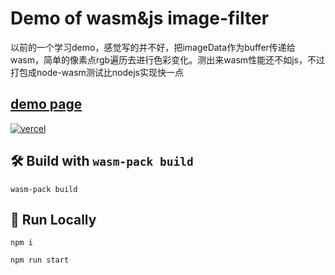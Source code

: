 # Demo of wasm&js image-filter
  以前的一个学习demo，感觉写的并不好，把imageData作为buffer传递给wasm，简单的像素点rgb遍历去进行色彩变化。测出来wasm性能还不如js，不过打包成node-wasm测试比nodejs实现快一点

## [demo page](https://image-filter-wasm-js-demo.vercel.app/)
[![vercel](https://s0.wp.com/mshots/v1/https://image-filter-wasm-js-demo.vercel.app/?w=600&h=400)](https://image-filter-wasm-js-demo.vercel.app/)
## 🛠️ Build with `wasm-pack build`

```
wasm-pack build
```
## 🚀 Run Locally
```
npm i

npm run start
```
